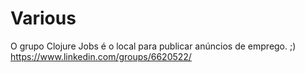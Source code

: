 # Various

O grupo Clojure Jobs é o local para publicar anúncios de emprego. ;)
https://www.linkedin.com/groups/6620522/


<div class="photoCarousel-photoContainer keepAspect--16-9" style="background-image: url(&quot;https://secure.meetupstatic.com/photos/event/5/7/4/8/clean_500182344.jpeg&quot;);"></div>